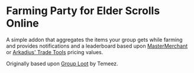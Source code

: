 # Farming Party for Elder Scrolls Online

A simple addon that aggregates the items your group gets while farming and provides notifications and a leaderboard based upon [MasterMerchant](http://www.esoui.com/downloads/info928-MasterMerchant.html) or [Arkadius' Trade Tools](http://www.esoui.com/downloads/info1752-ArkadiusTradeTools.html) pricing values.

Originally based upon [Group Loot](http://www.esoui.com/downloads/info1027-GroupLoot.html) by Temeez.